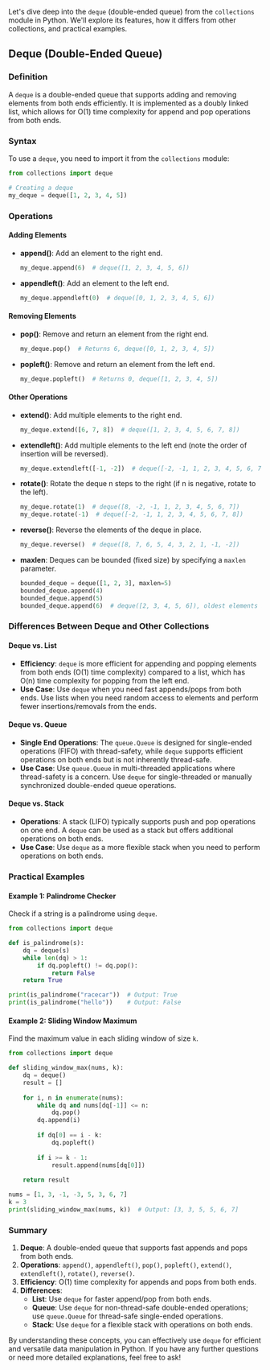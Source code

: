 Let's dive deep into the `deque` (double-ended queue) from the `collections` module in Python. We'll explore its features, how it differs from other collections, and practical examples.

## Deque (Double-Ended Queue)

### Definition

A `deque` is a double-ended queue that supports adding and removing elements from both ends efficiently. It is implemented as a doubly linked list, which allows for O(1) time complexity for append and pop operations from both ends.

### Syntax

To use a `deque`, you need to import it from the `collections` module:

```python
from collections import deque

# Creating a deque
my_deque = deque([1, 2, 3, 4, 5])
```

### Operations

#### Adding Elements

- **append()**: Add an element to the right end.
  ```python
  my_deque.append(6)  # deque([1, 2, 3, 4, 5, 6])
  ```
- **appendleft()**: Add an element to the left end.
  ```python
  my_deque.appendleft(0)  # deque([0, 1, 2, 3, 4, 5, 6])
  ```

#### Removing Elements

- **pop()**: Remove and return an element from the right end.
  ```python
  my_deque.pop()  # Returns 6, deque([0, 1, 2, 3, 4, 5])
  ```
- **popleft()**: Remove and return an element from the left end.
  ```python
  my_deque.popleft()  # Returns 0, deque([1, 2, 3, 4, 5])
  ```

#### Other Operations

- **extend()**: Add multiple elements to the right end.
  ```python
  my_deque.extend([6, 7, 8])  # deque([1, 2, 3, 4, 5, 6, 7, 8])
  ```
- **extendleft()**: Add multiple elements to the left end (note the order of insertion will be reversed).
  ```python
  my_deque.extendleft([-1, -2])  # deque([-2, -1, 1, 2, 3, 4, 5, 6, 7, 8])
  ```
- **rotate()**: Rotate the deque n steps to the right (if n is negative, rotate to the left).
  ```python
  my_deque.rotate(1)  # deque([8, -2, -1, 1, 2, 3, 4, 5, 6, 7])
  my_deque.rotate(-1)  # deque([-2, -1, 1, 2, 3, 4, 5, 6, 7, 8])
  ```
- **reverse()**: Reverse the elements of the deque in place.
  ```python
  my_deque.reverse()  # deque([8, 7, 6, 5, 4, 3, 2, 1, -1, -2])
  ```
- **maxlen**: Deques can be bounded (fixed size) by specifying a `maxlen` parameter.
  ```python
  bounded_deque = deque([1, 2, 3], maxlen=5)
  bounded_deque.append(4)
  bounded_deque.append(5)
  bounded_deque.append(6)  # deque([2, 3, 4, 5, 6]), oldest elements are discarded
  ```

### Differences Between Deque and Other Collections

#### Deque vs. List

- **Efficiency**: `deque` is more efficient for appending and popping elements from both ends (O(1) time complexity) compared to a list, which has O(n) time complexity for popping from the left end.
- **Use Case**: Use `deque` when you need fast appends/pops from both ends. Use lists when you need random access to elements and perform fewer insertions/removals from the ends.

#### Deque vs. Queue

- **Single End Operations**: The `queue.Queue` is designed for single-ended operations (FIFO) with thread-safety, while `deque` supports efficient operations on both ends but is not inherently thread-safe.
- **Use Case**: Use `queue.Queue` in multi-threaded applications where thread-safety is a concern. Use `deque` for single-threaded or manually synchronized double-ended queue operations.

#### Deque vs. Stack

- **Operations**: A stack (LIFO) typically supports push and pop operations on one end. A `deque` can be used as a stack but offers additional operations on both ends.
- **Use Case**: Use `deque` as a more flexible stack when you need to perform operations on both ends.

### Practical Examples

#### Example 1: Palindrome Checker

Check if a string is a palindrome using `deque`.

```python
from collections import deque

def is_palindrome(s):
    dq = deque(s)
    while len(dq) > 1:
        if dq.popleft() != dq.pop():
            return False
    return True

print(is_palindrome("racecar"))  # Output: True
print(is_palindrome("hello"))    # Output: False
```

#### Example 2: Sliding Window Maximum

Find the maximum value in each sliding window of size `k`.

```python
from collections import deque

def sliding_window_max(nums, k):
    dq = deque()
    result = []
    
    for i, n in enumerate(nums):
        while dq and nums[dq[-1]] <= n:
            dq.pop()
        dq.append(i)
        
        if dq[0] == i - k:
            dq.popleft()
        
        if i >= k - 1:
            result.append(nums[dq[0]])
    
    return result

nums = [1, 3, -1, -3, 5, 3, 6, 7]
k = 3
print(sliding_window_max(nums, k))  # Output: [3, 3, 5, 5, 6, 7]
```

### Summary

1. **Deque**: A double-ended queue that supports fast appends and pops from both ends.
2. **Operations**: `append()`, `appendleft()`, `pop()`, `popleft()`, `extend()`, `extendleft()`, `rotate()`, `reverse()`.
3. **Efficiency**: O(1) time complexity for appends and pops from both ends.
4. **Differences**:
   - **List**: Use `deque` for faster append/pop from both ends.
   - **Queue**: Use `deque` for non-thread-safe double-ended operations; use `queue.Queue` for thread-safe single-ended operations.
   - **Stack**: Use `deque` for a flexible stack with operations on both ends.

By understanding these concepts, you can effectively use `deque` for efficient and versatile data manipulation in Python. If you have any further questions or need more detailed explanations, feel free to ask!
